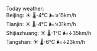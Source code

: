 Today weather:  
Beijing: ☀️ 🌡️-4°C 🌬️↘15km/h  
Tianjin: ☀️ 🌡️-4°C 🌬️↘31km/h  
Shijiazhuang: ☀️ 🌡️-1°C 🌬️↓35km/h  
Tangshan: ☀️ 🌡️-6°C 🌬️↓23km/h  
